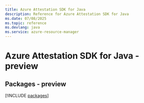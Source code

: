 ```yaml
---
title: Azure Attestation SDK for Java
description: Reference for Azure Attestation SDK for Java
ms.date: 07/08/2025
ms.topic: reference
ms.devlang: java
ms.service: azure-resource-manager
---
```

# Azure Attestation SDK for Java - preview
## Packages - preview
[!INCLUDE [packages](attestation-index.md)]